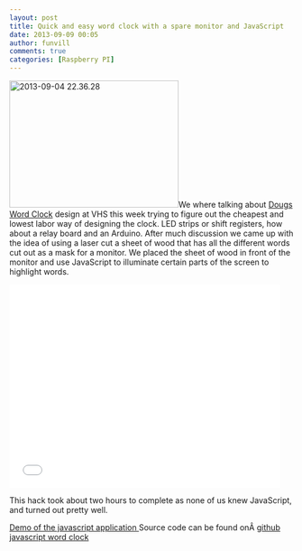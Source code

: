 ```yaml
---
layout: post
title: Quick and easy word clock with a spare monitor and JavaScript
date: 2013-09-09 00:05
author: funvill
comments: true
categories: [Raspberry PI]
---
```

<a href="http://www.abluestar.com/blog/wp-content/uploads/2013/09/2013-09-04-22.36.28.jpg"><img class="alignright size-medium wp-image-3447" alt="2013-09-04 22.36.28" src="http://www.abluestar.com/blog/wp-content/uploads/2013/09/2013-09-04-22.36.28-300x225.jpg" width="300" height="225" /></a>We where talking about <a href="http://dougswordclock.com/">Dougs Word Clock</a> design at VHS this week trying to figure out the cheapest and lowest labor way of designing the clock. LED strips or shift registers, how about a relay board and an Arduino. After much discussion we came up with the idea of using a laser cut a sheet of wood that has all the different words cut out as a mask for a monitor. We placed the sheet of wood in front of the monitor and use JavaScript to illuminate certain parts of the screen to highlight words.

<iframe src="//www.youtube.com/embed/wbQdQLhIXAw" height="360" width="480" allowfullscreen="" frameborder="0"></iframe>

This hack took about two hours to complete as none of us knew JavaScript, and turned out pretty well.

<a href="http://jsrun.it/Funvill/e6I0">Demo of the javascript application
</a>Source code can be found onÂ <a href="https://github.com/funvill/JavascriptWordClock/blob/master/wordclock.html">github javascript word clock</a>

&nbsp;

&nbsp;
